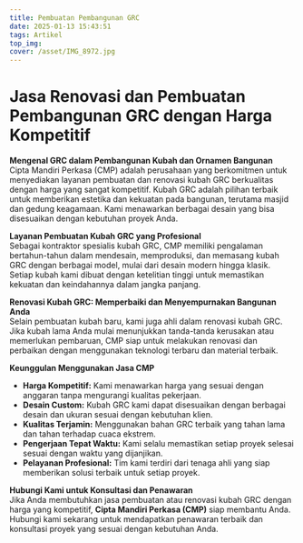 ```yaml
---
title: Pembuatan Pembangunan GRC
date: 2025-01-13 15:43:51
tags: Artikel
top_img:
cover: /asset/IMG_8972.jpg
---
```


# **Jasa Renovasi dan Pembuatan Pembangunan GRC dengan Harga Kompetitif**

**Mengenal GRC dalam Pembangunan Kubah dan Ornamen Bangunan**  
Cipta Mandiri Perkasa (CMP) adalah perusahaan yang berkomitmen untuk menyediakan layanan pembuatan dan renovasi kubah GRC berkualitas dengan harga yang sangat kompetitif. Kubah GRC adalah pilihan terbaik untuk memberikan estetika dan kekuatan pada bangunan, terutama masjid dan gedung keagamaan. Kami menawarkan berbagai desain yang bisa disesuaikan dengan kebutuhan proyek Anda.

**Layanan Pembuatan Kubah GRC yang Profesional**  
Sebagai kontraktor spesialis kubah GRC, CMP memiliki pengalaman bertahun-tahun dalam mendesain, memproduksi, dan memasang kubah GRC dengan berbagai model, mulai dari desain modern hingga klasik. Setiap kubah kami dibuat dengan ketelitian tinggi untuk memastikan kekuatan dan keindahannya dalam jangka panjang.

**Renovasi Kubah GRC: Memperbaiki dan Menyempurnakan Bangunan Anda**  
Selain pembuatan kubah baru, kami juga ahli dalam renovasi kubah GRC. Jika kubah lama Anda mulai menunjukkan tanda-tanda kerusakan atau memerlukan pembaruan, CMP siap untuk melakukan renovasi dan perbaikan dengan menggunakan teknologi terbaru dan material terbaik.

**Keunggulan Menggunakan Jasa CMP**  
- **Harga Kompetitif:** Kami menawarkan harga yang sesuai dengan anggaran tanpa mengurangi kualitas pekerjaan.  
- **Desain Custom:** Kubah GRC kami dapat disesuaikan dengan berbagai desain dan ukuran sesuai dengan kebutuhan klien.  
- **Kualitas Terjamin:** Menggunakan bahan GRC terbaik yang tahan lama dan tahan terhadap cuaca ekstrem.  
- **Pengerjaan Tepat Waktu:** Kami selalu memastikan setiap proyek selesai sesuai dengan waktu yang dijanjikan.  
- **Pelayanan Profesional:** Tim kami terdiri dari tenaga ahli yang siap memberikan solusi terbaik untuk setiap proyek.

**Hubungi Kami untuk Konsultasi dan Penawaran**  
Jika Anda membutuhkan jasa pembuatan atau renovasi kubah GRC dengan harga yang kompetitif, **Cipta Mandiri Perkasa (CMP)** siap membantu Anda. Hubungi kami sekarang untuk mendapatkan penawaran terbaik dan konsultasi proyek yang sesuai dengan kebutuhan Anda.